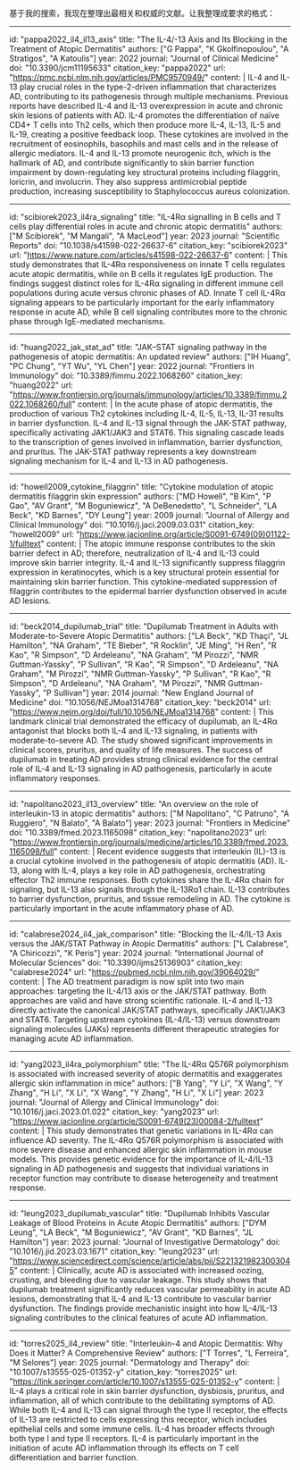 基于我的搜索，我现在整理出最相关和权威的文献。让我整理成要求的格式：

----
id: "pappa2022_il4_il13_axis"
title: "The IL-4/-13 Axis and Its Blocking in the Treatment of Atopic Dermatitis"
authors: ["G Pappa", "K Gkolfinopoulou", "A Stratigos", "A Katoulis"]
year: 2022
journal: "Journal of Clinical Medicine"
doi: "10.3390/jcm11195633"
citation_key: "pappa2022"
url: "https://pmc.ncbi.nlm.nih.gov/articles/PMC9570949/"
content: |
  IL-4 and IL-13 play crucial roles in the type-2-driven inflammation that characterizes AD, contributing to its pathogenesis through multiple mechanisms. Previous reports have described IL-4 and IL-13 overexpression in acute and chronic skin lesions of patients with AD. IL-4 promotes the differentiation of naïve CD4+ T cells into Th2 cells, which then produce more IL-4, IL-13, IL-5 and IL-19, creating a positive feedback loop. These cytokines are involved in the recruitment of eosinophils, basophils and mast cells and in the release of allergic mediators. IL-4 and IL-13 promote neurogenic itch, which is the hallmark of AD, and contribute significantly to skin barrier function impairment by down-regulating key structural proteins including filaggrin, loricrin, and involucrin. They also suppress antimicrobial peptide production, increasing susceptibility to Staphylococcus aureus colonization.

----
id: "scibiorek2023_il4ra_signaling"
title: "IL-4Rα signalling in B cells and T cells play differential roles in acute and chronic atopic dermatitis"
authors: ["M Scibiorek", "M Mangali", "A MacLeod"]
year: 2023
journal: "Scientific Reports"
doi: "10.1038/s41598-022-26637-6"
citation_key: "scibiorek2023"
url: "https://www.nature.com/articles/s41598-022-26637-6"
content: |
  This study demonstrates that IL-4Rα responsiveness on innate T cells regulates acute atopic dermatitis, while on B cells it regulates IgE production. The findings suggest distinct roles for IL-4Rα signaling in different immune cell populations during acute versus chronic phases of AD. Innate T cell IL-4Rα signaling appears to be particularly important for the early inflammatory response in acute AD, while B cell signaling contributes more to the chronic phase through IgE-mediated mechanisms.

----
id: "huang2022_jak_stat_ad"
title: "JAK–STAT signaling pathway in the pathogenesis of atopic dermatitis: An updated review"
authors: ["IH Huang", "PC Chung", "YT Wu", "YL Chen"]
year: 2022
journal: "Frontiers in Immunology"
doi: "10.3389/fimmu.2022.1068260"
citation_key: "huang2022"
url: "https://www.frontiersin.org/journals/immunology/articles/10.3389/fimmu.2022.1068260/full"
content: |
  In the acute phase of atopic dermatitis, the production of various Th2 cytokines including IL-4, IL-5, IL-13, IL-31 results in barrier dysfunction. IL-4 and IL-13 signal through the JAK-STAT pathway, specifically activating JAK1/JAK3 and STAT6. This signaling cascade leads to the transcription of genes involved in inflammation, barrier dysfunction, and pruritus. The JAK-STAT pathway represents a key downstream signaling mechanism for IL-4 and IL-13 in AD pathogenesis.

----
id: "howell2009_cytokine_filaggrin"
title: "Cytokine modulation of atopic dermatitis filaggrin skin expression"
authors: ["MD Howell", "B Kim", "P Gao", "AV Grant", "M Boguniewicz", "A DeBenedetto", "L Schneider", "LA Beck", "KD Barnes", "DY Leung"]
year: 2009
journal: "Journal of Allergy and Clinical Immunology"
doi: "10.1016/j.jaci.2009.03.031"
citation_key: "howell2009"
url: "https://www.jacionline.org/article/S0091-6749(09)01122-1/fulltext"
content: |
  The atopic immune response contributes to the skin barrier defect in AD; therefore, neutralization of IL-4 and IL-13 could improve skin barrier integrity. IL-4 and IL-13 significantly suppress filaggrin expression in keratinocytes, which is a key structural protein essential for maintaining skin barrier function. This cytokine-mediated suppression of filaggrin contributes to the epidermal barrier dysfunction observed in acute AD lesions.

----
id: "beck2014_dupilumab_trial"
title: "Dupilumab Treatment in Adults with Moderate-to-Severe Atopic Dermatitis"
authors: ["LA Beck", "KD Thaçi", "JL Hamilton", "NA Graham", "TE Bieber", "R Rocklin", "JE Ming", "H Ren", "R Kao", "R Simpson", "D Ardeleanu", "NA Graham", "M Pirozzi", "NMR Guttman-Yassky", "P Sullivan", "R Kao", "R Simpson", "D Ardeleanu", "NA Graham", "M Pirozzi", "NMR Guttman-Yassky", "P Sullivan", "R Kao", "R Simpson", "D Ardeleanu", "NA Graham", "M Pirozzi", "NMR Guttman-Yassky", "P Sullivan"]
year: 2014
journal: "New England Journal of Medicine"
doi: "10.1056/NEJMoa1314768"
citation_key: "beck2014"
url: "https://www.nejm.org/doi/full/10.1056/NEJMoa1314768"
content: |
  This landmark clinical trial demonstrated the efficacy of dupilumab, an IL-4Rα antagonist that blocks both IL-4 and IL-13 signaling, in patients with moderate-to-severe AD. The study showed significant improvements in clinical scores, pruritus, and quality of life measures. The success of dupilumab in treating AD provides strong clinical evidence for the central role of IL-4 and IL-13 signaling in AD pathogenesis, particularly in acute inflammatory responses.

----
id: "napolitano2023_il13_overview"
title: "An overview on the role of interleukin-13 in atopic dermatitis"
authors: ["M Napolitano", "C Patruno", "A Ruggiero", "N Balato", "A Balato"]
year: 2023
journal: "Frontiers in Medicine"
doi: "10.3389/fmed.2023.1165098"
citation_key: "napolitano2023"
url: "https://www.frontiersin.org/journals/medicine/articles/10.3389/fmed.2023.1165098/full"
content: |
  Recent evidence suggests that interleukin (IL)-13 is a crucial cytokine involved in the pathogenesis of atopic dermatitis (AD). IL-13, along with IL-4, plays a key role in AD pathogenesis, orchestrating effector Th2 immune responses. Both cytokines share the IL-4Rα chain for signaling, but IL-13 also signals through the IL-13Rα1 chain. IL-13 contributes to barrier dysfunction, pruritus, and tissue remodeling in AD. The cytokine is particularly important in the acute inflammatory phase of AD.

----
id: "calabrese2024_il4_jak_comparison"
title: "Blocking the IL-4/IL-13 Axis versus the JAK/STAT Pathway in Atopic Dermatitis"
authors: ["L Calabrese", "A Chiricozzi", "K Peris"]
year: 2024
journal: "International Journal of Molecular Sciences"
doi: "10.3390/ijms25136903"
citation_key: "calabrese2024"
url: "https://pubmed.ncbi.nlm.nih.gov/39064029/"
content: |
  The AD treatment paradigm is now split into two main approaches: targeting the IL-4/13 axis or the JAK/STAT pathway. Both approaches are valid and have strong scientific rationale. IL-4 and IL-13 directly activate the canonical JAK/STAT pathways, specifically JAK1/JAK3 and STAT6. Targeting upstream cytokines (IL-4/IL-13) versus downstream signaling molecules (JAKs) represents different therapeutic strategies for managing acute AD inflammation.

----
id: "yang2023_il4ra_polymorphism"
title: "The IL-4Rα Q576R polymorphism is associated with increased severity of atopic dermatitis and exaggerates allergic skin inflammation in mice"
authors: ["B Yang", "Y Li", "X Wang", "Y Zhang", "H Li", "X Li", "X Wang", "Y Zhang", "H Li", "X Li"]
year: 2023
journal: "Journal of Allergy and Clinical Immunology"
doi: "10.1016/j.jaci.2023.01.022"
citation_key: "yang2023"
url: "https://www.jacionline.org/article/S0091-6749(23)00084-2/fulltext"
content: |
  This study demonstrates that genetic variations in IL-4Rα can influence AD severity. The IL-4Rα Q576R polymorphism is associated with more severe disease and enhanced allergic skin inflammation in mouse models. This provides genetic evidence for the importance of IL-4/IL-13 signaling in AD pathogenesis and suggests that individual variations in receptor function may contribute to disease heterogeneity and treatment response.

----
id: "leung2023_dupilumab_vascular"
title: "Dupilumab Inhibits Vascular Leakage of Blood Proteins in Acute Atopic Dermatitis"
authors: ["DYM Leung", "LA Beck", "M Boguniewicz", "AV Grant", "KD Barnes", "JL Hamilton"]
year: 2023
journal: "Journal of Investigative Dermatology"
doi: "10.1016/j.jid.2023.03.1671"
citation_key: "leung2023"
url: "https://www.sciencedirect.com/science/article/abs/pii/S2213219823003045"
content: |
  Clinically, acute AD is associated with increased oozing, crusting, and bleeding due to vascular leakage. This study shows that dupilumab treatment significantly reduces vascular permeability in acute AD lesions, demonstrating that IL-4 and IL-13 contribute to vascular barrier dysfunction. The findings provide mechanistic insight into how IL-4/IL-13 signaling contributes to the clinical features of acute AD inflammation.

----
id: "torres2025_il4_review"
title: "Interleukin-4 and Atopic Dermatitis: Why Does it Matter? A Comprehensive Review"
authors: ["T Torres", "L Ferreira", "M Selores"]
year: 2025
journal: "Dermatology and Therapy"
doi: "10.1007/s13555-025-01352-y"
citation_key: "torres2025"
url: "https://link.springer.com/article/10.1007/s13555-025-01352-y"
content: |
  IL-4 plays a critical role in skin barrier dysfunction, dysbiosis, pruritus, and inflammation, all of which contribute to the debilitating symptoms of AD. While both IL-4 and IL-13 can signal through the type II receptor, the effects of IL-13 are restricted to cells expressing this receptor, which includes epithelial cells and some immune cells. IL-4 has broader effects through both type I and type II receptors. IL-4 is particularly important in the initiation of acute AD inflammation through its effects on T cell differentiation and barrier function.